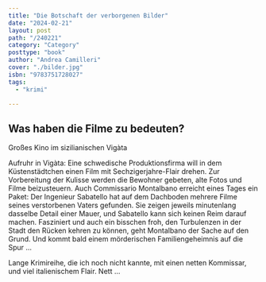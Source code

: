 ```yaml
---
title: "Die Botschaft der verborgenen Bilder"
date: "2024-02-21"
layout: post
path: "/240221"
category: "Category"
posttype: "book"
author: "Andrea Camilleri"
cover: "./bilder.jpg"
isbn: "9783751728027"
tags:
  - "krimi"

---
```

## Was haben die Filme zu bedeuten?

Großes Kino im sizilianischen Vigàta

Aufruhr in Vigàta: Eine schwedische Produktionsfirma will in dem Küstenstädtchen einen Film mit Sechzigerjahre-Flair drehen. Zur Vorbereitung der Kulisse werden die Bewohner gebeten, alte Fotos und Filme beizusteuern. Auch Commissario Montalbano erreicht eines Tages ein Paket: Der Ingenieur Sabatello hat auf dem Dachboden mehrere Filme seines verstorbenen Vaters gefunden. Sie zeigen jeweils minutenlang dasselbe Detail einer Mauer, und Sabatello kann sich keinen Reim darauf machen. Fasziniert und auch ein bisschen froh, den Turbulenzen in der Stadt den Rücken kehren zu können, geht Montalbano der Sache auf den Grund. Und kommt bald einem mörderischen Familiengeheimnis auf die Spur ...

Lange Krimireihe, die ich noch nicht kannte, mit einen netten Kommissar, und viel italienischem Flair. Nett ...